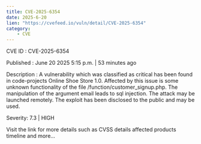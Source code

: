 ```yaml
---
title: CVE-2025-6354
date: 2025-6-20
lien: "https://cvefeed.io/vuln/detail/CVE-2025-6354"
category:
    - CVE
---
```


CVE ID : CVE-2025-6354

Published :  June 20
2025
5:15 p.m. | 53 minutes ago

Description : A vulnerability
which was classified as critical
has been found in code-projects Online Shoe Store 1.0. Affected by this issue is some unknown functionality of the file /function/customer_signup.php. The manipulation of the argument email leads to sql injection. The attack may be launched remotely. The exploit has been disclosed to the public and may be used.

Severity: 7.3 | HIGH

Visit the link for more details
such as CVSS details
affected products
timeline
and more...
